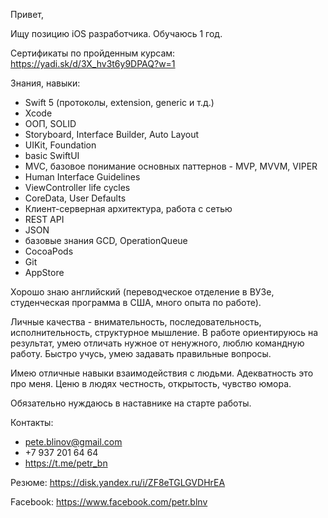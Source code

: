 Привет,

Ищу позицию iOS разработчика.
Обучаюсь 1 год.

Сертификаты по пройденным курсам: https://yadi.sk/d/3X_hv3t6y9DPAQ?w=1

Знания, навыки:

- Swift 5 (протоколы, extension, generic и т.д.)
- Xcode
- ООП, SOLID
- Storyboard, Interface Builder, Auto Layout
- UIKit, Foundation
- basic SwiftUI
- MVC, базовое понимание основных паттернов - MVP, MVVM, VIPER
- Human Interface Guidelines
- ViewController life cycles
- CoreData, User Defaults
- Клиент-серверная архитектура, работа с сетью
- REST API
- JSON
- базовые знания GCD, OperationQueue
- CocoaPods
- Git
- AppStore

Хорошо знаю английский (переводческое отделение в ВУЗе, студенческая программа в США, много опыта по работе).

Личные качества - внимательность, последовательность, исполнительность, структурное мышление.
В работе ориентируюсь на результат, умею отличать нужное от ненужного, люблю командную работу.
Быстро учусь, умею задавать правильные вопросы.

Имею отличные навыки взаимодействия с людьми. Адекватность это про меня.
Ценю в людях честность, открытость, чувство юмора.

Обязательно нуждаюсь в наставнике на старте работы.


Контакты:
- pete.blinov@gmail.com
- +7 937 201 64 64
- https://t.me/petr_bn

Резюме: https://disk.yandex.ru/i/ZF8eTGLGVDHrEA

Facebook: https://www.facebook.com/petr.blnv
